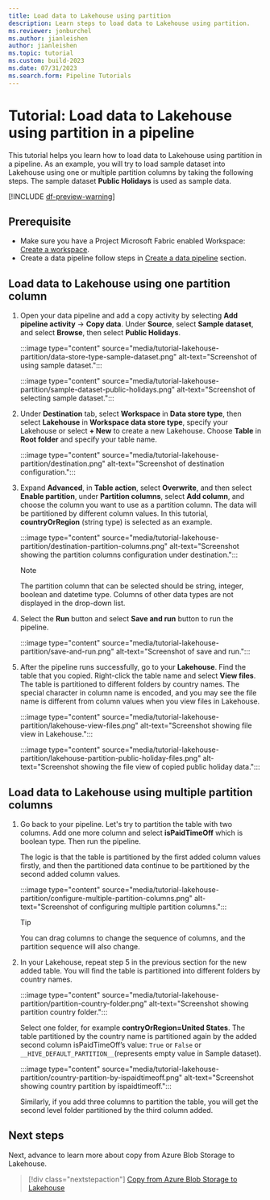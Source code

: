 ```yaml
---
title: Load data to Lakehouse using partition
description: Learn steps to load data to Lakehouse using partition.
ms.reviewer: jonburchel
ms.author: jianleishen
author: jianleishen
ms.topic: tutorial
ms.custom: build-2023
ms.date: 07/31/2023
ms.search.form: Pipeline Tutorials
---
```


# Tutorial: Load data to Lakehouse using partition in a pipeline

This tutorial helps you learn how to load data to Lakehouse using partition in a pipeline. As an example, you will try to load sample dataset into Lakehouse using one or multiple partition columns by taking the following steps. The sample dataset **Public Holidays** is used as sample data.

[!INCLUDE [df-preview-warning](includes/data-factory-preview-warning.md)]

## Prerequisite

- Make sure you have a Project Microsoft Fabric enabled Workspace: [Create a workspace](../get-started/create-workspaces.md).
- Create a data pipeline follow steps in [Create a data pipeline](tutorial-load-sample-data-to-data-warehouse.md#create-a-data-pipeline) section.

## Load data to Lakehouse using one partition column

1. Open your data pipeline and add a copy activity by selecting **Add pipeline activity** -> **Copy data**. Under **Source**, select **Sample dataset**, and select **Browse**, then select **Public Holidays**.

    :::image type="content" source="media/tutorial-lakehouse-partition/data-store-type-sample-dataset.png" alt-text="Screenshot of using sample dataset.":::

    :::image type="content" source="media/tutorial-lakehouse-partition/sample-dataset-public-holidays.png" alt-text="Screenshot of selecting sample dataset.":::

2. Under **Destination** tab, select **Workspace** in **Data store type**, then select **Lakehouse** in **Workspace data store type**, specify your Lakehouse or select **+ New** to create a new Lakehouse. Choose **Table** in **Root folder** and specify your table name. 

    :::image type="content" source="media/tutorial-lakehouse-partition/destination.png" alt-text="Screenshot of destination configuration.":::

3. Expand **Advanced**, in **Table action**, select **Overwrite**, and then select **Enable partition**, under **Partition columns**, select **Add column**, and choose the column you want to use as a partition column. The data will be partitioned by different column values. In this tutorial, **countryOrRegion** (string type) is selected as an example.

    :::image type="content" source="media/tutorial-lakehouse-partition/destination-partition-columns.png" alt-text="Screenshot showing the partition columns configuration under destination.":::

    > [!Note]
    > The partition column that can be selected should be string, integer, boolean and datetime type. Columns of other data types are not displayed in the drop-down list.

4. Select the **Run** button and select **Save and run** button to run the pipeline.
    
    :::image type="content" source="media/tutorial-lakehouse-partition/save-and-run.png" alt-text="Screenshot of save and run.":::

5. After the pipeline runs successfully, go to your **Lakehouse**. Find the table that you copied. Right-click the table name and select **View files**. The table is partitioned to different folders by country names. The special character in column name is encoded, and you may see the file name is different from column values when you view files in Lakehouse.

    :::image type="content" source="media/tutorial-lakehouse-partition/lakehouse-view-files.png" alt-text="Screenshot showing file view in Lakehouse.":::

    :::image type="content" source="media/tutorial-lakehouse-partition/lakehouse-partition-public-holiday-files.png" alt-text="Screenshot showing the file view of copied public holiday data.":::

## Load data to Lakehouse using multiple partition columns

1. Go back to your pipeline. Let's try to partition the table with two columns. Add one more column and select **isPaidTimeOff** which is boolean type. Then run the pipeline.

    The logic is that the table is partitioned by the first added column values firstly, and then the partitioned data continue to be partitioned by the second added column values. 

    :::image type="content" source="media/tutorial-lakehouse-partition/configure-multiple-partition-columns.png" alt-text="Screenshot of configuring multiple partition columns.":::

    > [!TIP]
    > You can drag columns to change the sequence of columns, and the partition sequence will also change.
    
2. In your Lakehouse, repeat step 5 in the previous section for the new added table. You will find the table is partitioned into different folders by country names. 

    :::image type="content" source="media/tutorial-lakehouse-partition/partition-country-folder.png" alt-text="Screenshot showing partition country folder.":::

    Select one folder, for example **contryOrRegion=United States**. The table partitioned by the country name is partitioned again by the added second column isPaidTimeOff’s value: `True` or `False` or `__HIVE_DEFAULT_PARTITION__`(represents empty value in Sample dataset).
    
    :::image type="content" source="media/tutorial-lakehouse-partition/country-partition-by-ispaidtimeoff.png" alt-text="Screenshot showing country partition by ispaidtimeoff.":::
    
    Similarly, if you add three columns to partition the table, you will get the second level folder partitioned by the third column added.
    
## Next steps

Next, advance to learn more about copy from Azure Blob Storage to Lakehouse.

> [!div class="nextstepaction"]
> [Copy from Azure Blob Storage to Lakehouse](tutorial-pipeline-copy-from-azure-blob-storage-to-lakehouse.md)


